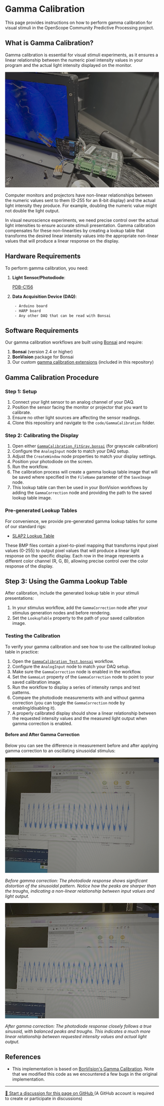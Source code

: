 # Gamma Calibration

This page provides instructions on how to perform gamma calibration for visual stimuli in the OpenScope Community Predictive Processing project.

## What is Gamma Calibration?

Gamma calibration is essential for visual stimuli experiments, as it ensures a linear relationship between the numeric pixel intensity values in your program and the actual light intensity displayed on the monitor.

![Gamma Calibration Circuit](../img/slap2/gamma_circuit.png)

Computer monitors and projectors have non-linear relationships between the numeric values sent to them (0-255 for an 8-bit display) and the actual light intensity they produce. For example, doubling the numeric value might not double the light output.

In visual neuroscience experiments, we need precise control over the actual light intensities to ensure accurate stimuli presentation. Gamma calibration compensates for these non-linearities by creating a lookup table that transforms the desired linear intensity values into the appropriate non-linear values that will produce a linear response on the display.

## Hardware Requirements

To perform gamma calibration, you need:

1. **Light Sensor/Photodiode**: 
        
   [PDB-C156](https://www.digikey.com/en/products/detail/advanced-photonix/PDB-C156/480587)

2. **Data Acquisition Device (DAQ)**:
        
        - Arduino board
        - HARP board
        - Any other DAQ that can be read with Bonsai

## Software Requirements

Our gamma calibration workflows are built using [Bonsai](https://bonsai-rx.org/) and require:

1. **Bonsai** (version 2.4 or higher)
2. **BonVision** package for Bonsai
3. Our custom [gamma calibration extensions](https://github.com/AllenNeuralDynamics/openscope-community-predictive-processing/tree/main/code/Gamma) (included in this repository)

## Gamma Calibration Procedure

### Step 1: Setup

1. Connect your light sensor to an analog channel of your DAQ.
2. Position the sensor facing the monitor or projector that you want to calibrate.
3. Ensure no other light sources are affecting the sensor readings.
4. Clone this repository and navigate to the `code/GammaCalibration` folder.

### Step 2: Calibrating the Display

1. Open either [`GammaCalibration_FitGray.bonsai`](https://github.com/AllenNeuralDynamics/openscope-community-predictive-processing/blob/main/code/Gamma/GammaCalibration_FitGray.bonsai) (for grayscale calibration)
2. Configure the `AnalogInput` node to match your DAQ setup.
3. Adjust the `CreateWindow` node properties to match your display settings.
4. Position your photodiode on the screen. 
5. Run the workflow.
6. The calibration process will create a gamma lookup table image that will be saved where specified in the `FileName` parameter of the `SaveImage` node.
7. This lookup table can then be used in your BonVision workflows by adding the `GammaCorrection` node and providing the path to the saved lookup table image.

### Pre-generated Lookup Tables

For convenience, we provide pre-generated gamma lookup tables for some of our standard rigs:

- [SLAP2 Lookup Table](https://github.com/AllenNeuralDynamics/openscope-community-predictive-processing/blob/main/code/Gamma/Rigs/2025-05-22-SLAP2-gammalut.bmp)

These BMP files contain a pixel-to-pixel mapping that transforms input pixel values (0-255) to output pixel values that will produce a linear light response on the specific display. Each row in the image represents a different color channel (R, G, B), allowing precise control over the color response of the display.

## Step 3: Using the Gamma Lookup Table

After calibration, include the generated lookup table in your stimuli presentations:

1. In your stimulus workflow, add the `GammaCorrection` node after your stimulus generation nodes and before rendering.
2. Set the `LookupTable` property to the path of your saved calibration image.

### Testing the Calibration

To verify your gamma calibration and see how to use the calibrated lookup table in practice:

1. Open the [`GammaCalibration_Test.bonsai`](https://github.com/AllenNeuralDynamics/openscope-community-predictive-processing/blob/main/code/Gamma/GammaCalibration_Test.bonsai) workflow.
2. Configure the `AnalogInput` node to match your DAQ setup.
3. Make sure the `GammaCorrection` node is enabled in the workflow.
4. Set the `GammaLut` property of the `GammaCorrection` node to point to your saved calibration image.
5. Run the workflow to display a series of intensity ramps and test patterns.
6. Compare the photodiode measurements with and without gamma correction (you can toggle the `GammaCorrection` node by enabling/disabling it).
7. A properly calibrated display should show a linear relationship between the requested intensity values and the measured light output when gamma correction is enabled.

#### Before and After Gamma Correction

Below you can see the difference in measurement before and after applying gamma correction to an oscillating sinusoidal stimulus:

![Before Gamma Correction](../img/slap2/pre_gamma.png)

*Before gamma correction: The photodiode response shows significant distortion of the sinusoidal pattern. Notice how the peaks are sharper than the troughs, indicating a non-linear relationship between input values and light output.*

![After Gamma Correction](../img/slap2/post_gamma.png)

*After gamma correction: The photodiode response closely follows a true sinusoid, with balanced peaks and troughs. This indicates a much more linear relationship between requested intensity values and actual light output.*

## References

- This implementation is based on [BonVision's Gamma Calibration](https://bonvision.github.io/demos/demos_004_GammaCalibration/).
Note that we modified this code as we encountered a few bugs in the original implementation.

<!-- DISCUSSION_LINK_START -->
<div class="discussion-link">
    <hr>
    <p>
        <a href="https://github.com/allenneuraldynamics/openscope-community-predictive-processing/discussions/new?category=q-a&title=Discussion%3A%20stimuli/gamma-calibration" target="_blank">
            💬 Start a discussion for this page on GitHub
        </a>
        <span class="note">(A GitHub account is required to create or participate in discussions)</span>
    </p>
</div>
<!-- DISCUSSION_LINK_END -->
